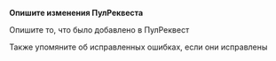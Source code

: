 **Опишите изменения ПулРеквеста**

Опишите то, что было добавлено в ПулРеквест

Также упомяните об исправленных ошибках, если они исправлены
